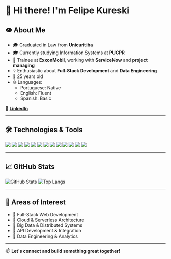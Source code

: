 # 👋 Hi there! I'm Felipe Kureski

## 👁 About Me

- 🎓 Graduated in Law from **Unicuritiba**
- 🎓 Currently studying Information Systems at **PUCPR**
- 🧠 Trainee at **ExxonMobil**, working with **ServiceNow** and **project managing**
- 💡 Enthusiastic about **Full-Stack Development** and **Data Engineering**
- 🎯 25 years old
- 🌐 Languages:
  - Portuguese: Native
  - English: Fluent
  - Spanish: Basic

🔗 [**LinkedIn**](https://www.linkedin.com/in/felipe-kureski/)

---

## 🛠 Technologies & Tools

<p>
  <img src="https://img.shields.io/badge/C%23-239120?style=for-the-badge&logo=c-sharp&logoColor=white"/>
  <img src="https://img.shields.io/badge/.NET-512BD4?style=for-the-badge&logo=dotnet&logoColor=white"/>
  <img src="https://img.shields.io/badge/Python-3776AB?style=for-the-badge&logo=python&logoColor=white"/>
  <img src="https://img.shields.io/badge/SQL-4479A1?style=for-the-badge&logo=mysql&logoColor=white"/>
  <img src="https://img.shields.io/badge/React-61DAFB?style=for-the-badge&logo=react&logoColor=black"/>
  <img src="https://img.shields.io/badge/React_Native-61DAFB?style=for-the-badge&logo=react&logoColor=black"/> 
  <img src="https://img.shields.io/badge/AngularJS-E23237?style=for-the-badge&logo=angularjs&logoColor=white"/>
  <img src="https://img.shields.io/badge/JavaScript-F7DF1E?style=for-the-badge&logo=javascript&logoColor=black"/>
  <img src="https://img-src="https://img.shields.io/badge/TypeScript-3178C6?style=for-the-badge&logo=typescript&logoColor=white"/>
  <img src="https://img.shields.io/badge/HTML5-E34F26?style=for-the-badge&logo=html5&logoColor=white"/>
  <img src="https://img.shields.io/badge/CSS3-1572B6?style=for-the-badge&logo=css3&logoColor=white"/>
  <img src="https://img.shields.io/badge/Hadoop-66CCFF?style=for-the-badge&logo=apachehadoop&logoColor=black"/>
  <img src="https://img.shields.io/badge/ServiceNow-00A1E0?style=for-the-badge&logo=servicenow&logoColor=white"/>
</p>

---

## 📈 GitHub Stats

![GitHub Stats](https://github-readme-stats.vercel.app/api?username=Fkureski&show_icons=true&theme=radical)
![Top Langs](https://github-readme-stats.vercel.app/api/top-langs/?username=Fkureski&layout=compact&theme=radical)

---

## 🧠 Areas of Interest

- 🔹 Full-Stack Web Development  
- 🔹 Cloud & Serverless Architecture  
- 🔹 Big Data & Distributed Systems  
- 🔹 API Development & Integration  
- 🔹 Data Engineering & Analytics  

---

📫 **Let's connect and build something great together!**

